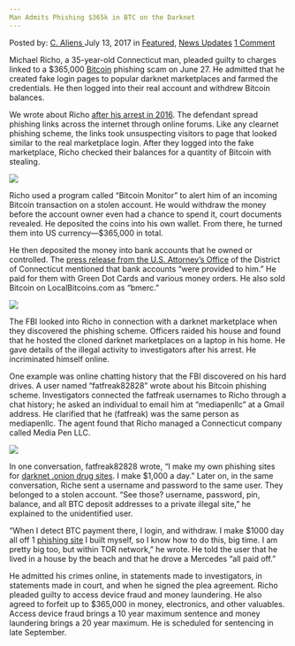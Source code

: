 ```yaml
---
Man Admits Phishing $365k in BTC on the Darknet
---
```

<article class="post-listing post-21256 post type-post status-publish format-standard has-post-thumbnail hentry category-deepdot-news category-news-updates tag-365k tag-admits tag-btc tag-darknet tag-man tag-phishing">
    <div class="post-inner">
    <p class="post-meta">
    <span>Posted by: <a href="https://www.deepdotweb.com/author/caliens/" title="">C. Aliens </a></span>
    <span>July 13, 2017</span>
    <span>in <a href="https://www.deepdotweb.com/category/deepdot-news/" rel="category tag">Featured</a>, <a href="https://www.deepdotweb.com/category/news-updates/" rel="category tag">News Updates</a></span>
    <span><a href="https://www.deepdotweb.com/2017/07/13/man-admits-phishing-365k-btc-darknet/#comments">1 Comment</a></span>
    </p>
    <div class="clear"></div>
    <div class="entry">
    <p>Michael Richo, a 35-year-old Connecticut man, pleaded guilty to charges linked to a $365,000 <a href="https://www.deepdotweb.com/tag/bitcoin/">Bitcoin</a> phishing scam on June 27. He admitted that he created fake login pages to popular darknet marketplaces and farmed the credentials. He then logged into their real account and withdrew Bitcoin balances.</p>
    <p>We wrote about Richo <a href="https://www.deepdotweb.com/2016/10/12/connecticut-man-arrested-phishing-deepweb-logins-stealing-bitcoins/">after his arrest in 2016</a>. The defendant spread phishing links across the internet through online forums. Like any clearnet phishing scheme, the links took unsuspecting visitors to page that looked similar to the real marketplace login. After they logged into the fake marketplace, Richo checked their balances for a quantity of Bitcoin with stealing.</p>
    <p><img class="wp-image-21265 aligncenter" src="https://www.deepdotweb.com/wp-content/uploads/2017/07/word-image-64.jpeg" srcset="https://www.deepdotweb.com/wp-content/uploads/2017/07/word-image-64.jpeg 800w, https://www.deepdotweb.com/wp-content/uploads/2017/07/word-image-64-300x202.jpeg 300w, https://www.deepdotweb.com/wp-content/uploads/2017/07/word-image-64-290x195.jpeg 290w" sizes="(max-width: 800px) 100vw, 800px" /></p>
    <p>Richo used a program called “Bitcoin Monitor” to alert him of an incoming Bitcoin transaction on a stolen account. He would withdraw the money before the account owner even had a chance to spend it, court documents revealed. He deposited the coins into his own wallet. From there, he turned them into US currency—$365,000 in total.</p>
    <p>He then deposited the money into bank accounts that he owned or controlled. The <a href="https://www.justice.gov/usao-ct/pr/wallingford-man-admits-stealing-bitcoins-dark-web-phishing-scheme">press release from the U.S. Attorney’s Office</a> of the District of Connecticut mentioned that bank accounts “were provided to him.” He paid for them with Green Dot Cards and various money orders. He also sold Bitcoin on LocalBitcoins.com as “bmerc.”</p>
    <p><img class="wp-image-21266 aligncenter" src="https://www.deepdotweb.com/wp-content/uploads/2017/07/word-image-65.jpeg" srcset="https://www.deepdotweb.com/wp-content/uploads/2017/07/word-image-65.jpeg 800w, https://www.deepdotweb.com/wp-content/uploads/2017/07/word-image-65-300x214.jpeg 300w" sizes="(max-width: 800px) 100vw, 800px" /></p>
    <p>The FBI looked into Richo in connection with a darknet marketplace when they discovered the phishing scheme. Officers raided his house and found that he hosted the cloned darknet marketplaces on a laptop in his home. He gave details of the illegal activity to investigators after his arrest. He incriminated himself online.</p>
    <p>One example was online chatting history that the FBI discovered on his hard drives. A user named &#8220;fatfreak82828&#8221; wrote about his Bitcoin phishing scheme. Investigators connected the fatfreak usernames to Richo through a chat history; he asked an individual to email him at “mediapenllc” at a Gmail address. He clarified that he (fatfreak) was the same person as mediapenllc. The agent found that Richo managed a Connecticut company called Media Pen LLC.</p>
    <p><img class="wp-image-21267 aligncenter" src="https://www.deepdotweb.com/wp-content/uploads/2017/07/word-image-66.jpeg" srcset="https://www.deepdotweb.com/wp-content/uploads/2017/07/word-image-66.jpeg 800w, https://www.deepdotweb.com/wp-content/uploads/2017/07/word-image-66-300x100.jpeg 300w" sizes="(max-width: 800px) 100vw, 800px" /></p>
    <p>In one conversation, fatfreak82828 wrote, “I make my own phishing sites for <a href="https://www.deepdotweb.com/2013/10/28/updated-llist-of-hidden-marketplaces-tor-i2p/">darknet .onion drug sites</a>. I make $1,000 a day.” Later on, in the same conversation, Riche sent a username and password to the same user. They belonged to a stolen account. “See those? username, password, pin, balance, and all BTC deposit addresses to a private illegal site,” he explained to the unidentified user.</p>
    <p>“When I detect BTC payment there, I login, and withdraw. I make $1000 day all off 1 <a href="https://www.deepdotweb.com/tag/phishing/">phishing site</a> I built myself, so I know how to do this, big time. I am pretty big too, but within TOR network,&#8221; he wrote. He told the user that he lived in a house by the beach and that he drove a Mercedes “all paid off.”</p>
    <p>He admitted his crimes online, in statements made to investigators, in statements made in court, and when he signed the plea agreement. Richo pleaded guilty to access device fraud and money laundering. He also agreed to forfeit up to $365,000 in money, electronics, and other valuables. Access device fraud brings a 10 year maximum sentence and money laundering brings a 20 year maximum. He is scheduled for sentencing in late September.</p>
    </div>
    <span style="display:none"><a href="https://www.deepdotweb.com/tag/365k/" rel="tag">365k</a> <a href="https://www.deepdotweb.com/tag/admits/" rel="tag">admits</a> <a href="https://www.deepdotweb.com/tag/btc/" rel="tag">btc</a> <a href="https://www.deepdotweb.com/tag/darknet/" rel="tag">darknet</a> <a href="https://www.deepdotweb.com/tag/man/" rel="tag">man</a> <a href="https://www.deepdotweb.com/tag/phishing/" rel="tag">phishing</a></span> <span style="display:none" class="updated">2017-07-13</span>
    <div style="display:none" class="vcard author" itemprop="author" itemscope itemtype="http://schema.org/Person"><strong class="fn" itemprop="name"><a href="https://www.deepdotweb.com/author/caliens/" title="Posts by C. Aliens" rel="author">C. Aliens</a></strong></div>
    </div>
</article>

